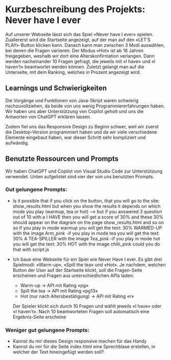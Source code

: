 

# Kurzbeschreibung des Projekts: Never have I ever

Auf unserer Webseite lässt sich das Spiel «Never have I ever» spielen. Zuallererst wird die Startseite angezeigt, auf der man auf den «LET’S PLAY»-Button klicken kann. Danach kann man zwischen 3 Modi auswählen, bei denen die Fragen variieren. Der Modus «Hot» ist ab 18 Jahren freigegeben, weshalb wir dort eine Alterskonfirmation verlangen. Dann werden nacheinander 10 Fragen gefragt, die jeweils mit «I have» und «I haven’t» beantwortet werden können. Zuletzt gelangt man auf die Unterseite, mit dem Ranking, welches in Prozent angezeigt wird. 

## Learnings und Schwierigkeiten

Die Vorgänge und Funktionen von Java-Skript waren schwierig nachzuvollziehen, da beide von uns wenig Programmiererfahrungen haben. Wir haben uns aber Unterstützung von Copilot geholt und uns die Antworten von ChatGPT erklären lassen.

Zudem fiel uns das Responsive Design zu Beginn schwer, weil wir zuerst die Desktop-Version programmiert haben und da wir viele verschiedene Elemente eingebaut haben, war dieser Schritt sehr kompliziert und aufwändig.

## Benutzte Ressourcen und Prompts

Wir haben ChatGPT und Copilot von Visual Studio Code zur Unterstützung verwendet. Unten aufgelistet sind vier der von uns benutzten Prompts.

### Gut gelungene Prompts:

- Is it possible that if you click on the button, that you will go to the site: show_results.html but when you show the results it depends on which mode you play (warmup, tea or hot) --> but if you answered 3 question out of 10 with a I HAVE then you will get a score of 30% and these 30% should appear on the diagram on the page show_results.html and so on so if you play in mode warmup you will get the text: 30% WARMED-UP with the image Arm_pink -if you play in mode tea you will get the text: 30% A TEA-SPILLER with the image Tea_pink -if you play in mode hot you will get the text: 30% HOT with the image chilli_pink could you do that with script.js

- Ich baue eine Webseite für ein Spiel wie Never Have I ever. Es gibt drei Spielmodi: «Warm-up», «Spill the tea» und «Hot». Je nachdem, welchen Button der User auf der Startseite klickt, soll die Fragen-Seite erscheinen und Fragen aus unterschiedlichen APIs laden:
  - Warm-up → API mit Rating «pg»
  - Spill the tea → API mit Rating «pg13»
  - Hot (nur nach Altersbestätigung) → API mit Rating «r»

  Der Spieler klickt sich durch 10 Fragen und wählt jeweils «I have» oder «I haven't». Nach 10 beantworteten Fragen soll automatisch eine Ergebnis-Seite erscheine

### Weniger gut gelungene Prompts:

- Kannst du mir dieses Design responsive machen für das Handy
- Kannst du mir für die Seite index.html eine Sprechblase erstellen, in welcher der Text hineingefügt werden soll?
